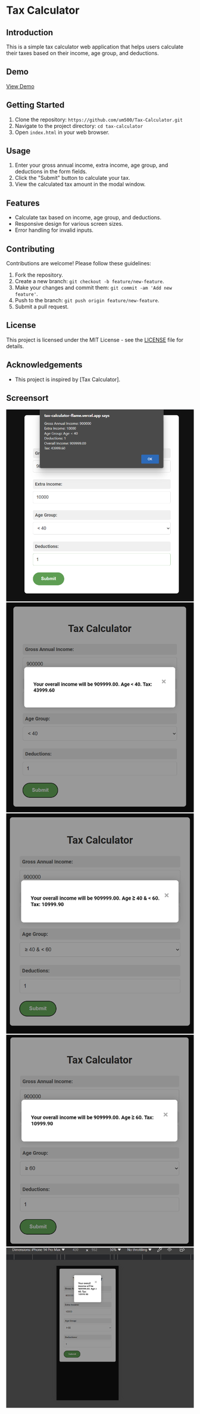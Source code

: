 # Tax Calculator

## Introduction
This is a simple tax calculator web application that helps users calculate their taxes based on their income, age group, and deductions.

## Demo
[View Demo](https://tax-calculator-flame.vercel.app/)

## Getting Started
1. Clone the repository: `https://github.com/um500/Tax-Calculator.git`
2. Navigate to the project directory: `cd tax-calculator`
3. Open `index.html` in your web browser.

## Usage
1. Enter your gross annual income, extra income, age group, and deductions in the form fields.
2. Click the "Submit" button to calculate your tax.
3. View the calculated tax amount in the modal window.

## Features
- Calculate tax based on income, age group, and deductions.
- Responsive design for various screen sizes.
- Error handling for invalid inputs.

## Contributing
Contributions are welcome! Please follow these guidelines:
1. Fork the repository.
2. Create a new branch: `git checkout -b feature/new-feature`.
3. Make your changes and commit them: `git commit -am 'Add new feature'`.
4. Push to the branch: `git push origin feature/new-feature`.
5. Submit a pull request.

## License
This project is licensed under the MIT License - see the [LICENSE](LICENSE) file for details.

## Acknowledgements
- This project is inspired by [Tax Calculator].
  
## Screensort

![Image 1](1.png)
![Image 2](2.png)
![Image 3](3.png)
![Image 4](4.png)
![Image 5](5.png)
